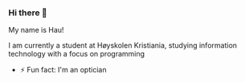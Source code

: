 ### Hi there 👋

My name is Hau!

I am currently a student at Høyskolen Kristiania, studying information technology with a focus on programming

- ⚡ Fun fact: I'm an optician

<!--
**HauVu94/HauVu94** is a ✨ _special_ ✨ repository because its `README.md` (this file) appears on your GitHub profile.

Here are some ideas to get you started:

- 🔭 I’m currently working on ...
- 🌱 I’m currently learning ...
- 👯 I’m looking to collaborate on ...
- 🤔 I’m looking for help with ...
- 💬 Ask me about ...
- 📫 How to reach me: ...
- 😄 Pronouns: ...
- ⚡ Fun fact: I'm an optician
-->
